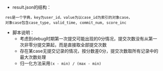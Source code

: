 + result.json的结构：

```
res是一个字典，key为user_id，value为以case_id为索引的对象case，
对象case包含case_type, valid_time, commit_num, score_inc
```

+ 脚本说明：
  + 考虑到debug时期第一次提交可能出现的0分情况，提交次数没有从第一次非零分提交算起，而是直接取全部提交次数
  + 存在某case无提交记录的情况，按分数差0分，提交次数取所有记录中的最大次数处理
  + 归一化方法采用``(x - min) / (max - min)``

